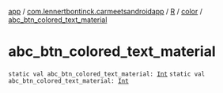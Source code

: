 [app](../../../index.md) / [com.lennertbontinck.carmeetsandroidapp](../../index.md) / [R](../index.md) / [color](index.md) / [abc_btn_colored_text_material](./abc_btn_colored_text_material.md)

# abc_btn_colored_text_material

`static val abc_btn_colored_text_material: `[`Int`](https://kotlinlang.org/api/latest/jvm/stdlib/kotlin/-int/index.html)
`static val abc_btn_colored_text_material: `[`Int`](https://kotlinlang.org/api/latest/jvm/stdlib/kotlin/-int/index.html)